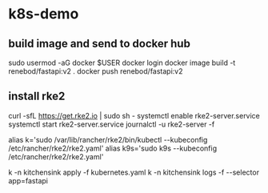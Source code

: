 # k8s-demo

## build image and send to docker hub
sudo usermod -aG docker $USER
docker login
docker image build -t renebod/fastapi:v2 .
docker push renebod/fastapi:v2

## install rke2
curl -sfL https://get.rke2.io | sudo sh -
systemctl enable rke2-server.service
systemctl start rke2-server.service
journalctl -u rke2-server -f

alias k='sudo /var/lib/rancher/rke2/bin/kubectl --kubeconfig /etc/rancher/rke2/rke2.yaml'
alias k9s='sudo k9s --kubeconfig /etc/rancher/rke2/rke2.yaml'

k -n kitchensink apply -f kubernetes.yaml
k -n kitchensink logs -f --selector app=fastapi